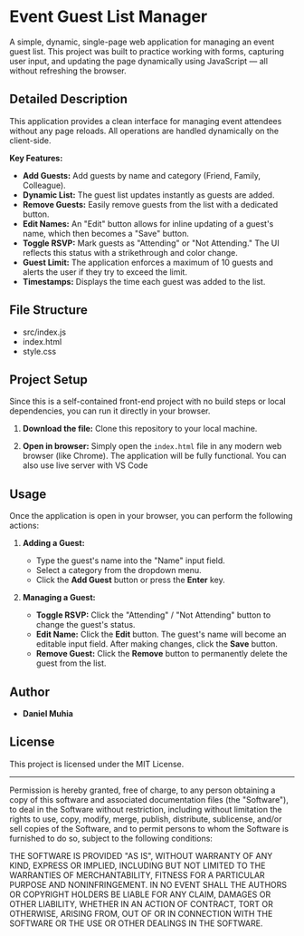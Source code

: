 # Event Guest List Manager

A simple, dynamic, single-page web application for managing an event guest list. This project was built to practice working with forms, capturing user input, and updating the page dynamically using JavaScript — all without refreshing the browser.

## Detailed Description

This application provides a clean interface for managing event attendees without any page reloads. All operations are handled dynamically on the client-side.

**Key Features:**
* **Add Guests:** Add guests by name and category (Friend, Family, Colleague).
* **Dynamic List:** The guest list updates instantly as guests are added.
* **Remove Guests:** Easily remove guests from the list with a dedicated button.
* **Edit Names:** An "Edit" button allows for inline updating of a guest's name, which then becomes a "Save" button.
* **Toggle RSVP:** Mark guests as "Attending" or "Not Attending." The UI reflects this status with a strikethrough and color change.
* **Guest Limit:** The application enforces a maximum of 10 guests and alerts the user if they try to exceed the limit.
* **Timestamps:** Displays the time each guest was added to the list.


## File Structure

* src/index.js
* index.html
* style.css

## Project Setup

 Since this is a self-contained front-end project with no build steps or local dependencies, you can run it directly in your browser.

1.  **Download the file:**
    Clone this repository to your local machine. 

2.  **Open in browser:**
    Simply open the `index.html` file in any modern web browser (like Chrome). The application will be fully functional. You can also use live server with VS Code



## Usage

Once the application is open in your browser, you can perform the following actions:

1.  **Adding a Guest:**
    * Type the guest's name into the "Name" input field.
    * Select a category from the dropdown menu.
    * Click the **Add Guest** button or press the **Enter** key.

2.  **Managing a Guest:**
    * **Toggle RSVP:** Click the "Attending" / "Not Attending" button to change the guest's status.
    * **Edit Name:** Click the **Edit** button. The guest's name will become an editable input field. After making changes, click the **Save** button.
    * **Remove Guest:** Click the **Remove** button to permanently delete the guest from the list.


## Author

* **Daniel Muhia**

##  License

This project is licensed under the MIT License.

---

Permission is hereby granted, free of charge, to any person obtaining a copy of this software and associated documentation files (the "Software"), to deal in the Software without restriction, including without limitation the rights to use, copy, modify, merge, publish, distribute, sublicense, and/or sell copies of the Software, and to permit persons to whom the Software is furnished to do so, subject to the following conditions:

THE SOFTWARE IS PROVIDED "AS IS", WITHOUT WARRANTY OF ANY KIND, EXPRESS OR IMPLIED, INCLUDING BUT NOT LIMITED TO THE WARRANTIES OF MERCHANTABILITY, FITNESS FOR A PARTICULAR PURPOSE AND NONINFRINGEMENT. IN NO EVENT SHALL THE AUTHORS OR COPYRIGHT HOLDERS BE LIABLE FOR ANY CLAIM, DAMAGES OR OTHER LIABILITY, WHETHER IN AN ACTION OF CONTRACT, TORT OR OTHERWISE, ARISING FROM, OUT OF OR IN CONNECTION WITH THE SOFTWARE OR THE USE OR OTHER DEALINGS IN THE SOFTWARE.



